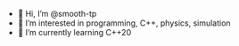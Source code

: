 - 👋 Hi, I’m @smooth-tp
- 👀 I’m interested in programming, C++, physics, simulation 
- 🌱 I’m currently learning C++20

<!---
smooth-tp/smooth-tp is a ✨ special ✨ repository because its `README.md` (this file) appears on your GitHub profile.
You can click the Preview link to take a look at your changes.
--->
